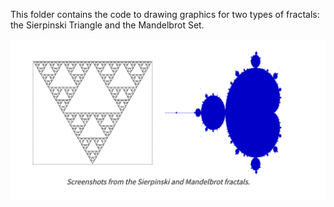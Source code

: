 This folder contains the code to drawing graphics for two types of fractals: the Sierpinski Triangle and the Mandelbrot Set.

![alt text](3.Fractals/ScreenShot.png)

